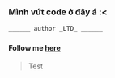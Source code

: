 ### Mình vứt code ở đây á :<

```______ author _LTD_ ______```

###

#### Follow me [here](https://facebook.com/o.L.T.D.o)

>Test